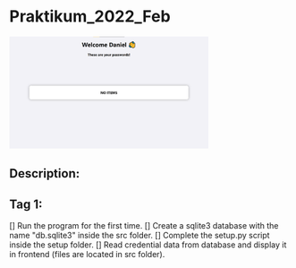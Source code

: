# Praktikum_2022_Feb
<img src="docs/app.png" height="200px" width="auto">

## Description:


## Tag 1:
[] Run the program for the first time.
[] Create a sqlite3 database with the name "db.sqlite3" inside the src folder.
[] Complete the setup.py script inside the setup folder.
[] Read credential data from database and display it in frontend (files are located in src folder).
